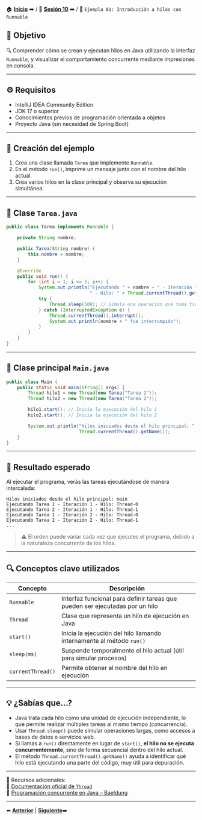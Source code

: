 🏠 [**Inicio**](../../Readme.md) ➡️ / 📖 [**Sesión 10**](../Readme.md) ➡️ / 📝 `Ejemplo 01: Introducción a hilos con Runnable`

## 🎯 Objetivo

🔍 Comprender cómo se crean y ejecutan hilos en Java utilizando la interfaz `Runnable`, y visualizar el comportamiento concurrente mediante impresiones en consola.

---

## ⚙️ Requisitos

- IntelliJ IDEA Community Edition  
- JDK 17 o superior  
- Conocimientos previos de programación orientada a objetos  
- Proyecto Java (sin necesidad de Spring Boot)

---

## 🧱 Creación del ejemplo

1. Crea una clase llamada `Tarea` que implemente `Runnable`.  
2. En el método `run()`, imprime un mensaje junto con el nombre del hilo actual.  
3. Crea varios hilos en la clase principal y observa su ejecución simultánea.

---

## 📄 Clase `Tarea.java`

```java
public class Tarea implements Runnable {

    private String nombre;

    public Tarea(String nombre) {
        this.nombre = nombre;
    }

    @Override
    public void run() {
        for (int i = 1; i <= 5; i++) {
            System.out.println("Ejecutando " + nombre + " - Iteración " + i +
                               " - Hilo: " + Thread.currentThread().getName());
            try {
                Thread.sleep(500); // Simula una operación que toma tiempo
            } catch (InterruptedException e) {
                Thread.currentThread().interrupt();
                System.out.println(nombre + " fue interrumpido");
            }
        }
    }
}
```

---

## 🚀 Clase principal `Main.java`

```java
public class Main {
    public static void main(String[] args) {
        Thread hilo1 = new Thread(new Tarea("Tarea 1"));
        Thread hilo2 = new Thread(new Tarea("Tarea 2"));

        hilo1.start(); // Inicia la ejecución del hilo 1
        hilo2.start(); // Inicia la ejecución del hilo 2

        System.out.println("Hilos iniciados desde el hilo principal: " +
                           Thread.currentThread().getName());
    }
}
```

---

## 🧪 Resultado esperado

Al ejecutar el programa, verás las tareas ejecutándose de manera intercalada:

```
Hilos iniciados desde el hilo principal: main
Ejecutando Tarea 1 - Iteración 1 - Hilo: Thread-0
Ejecutando Tarea 2 - Iteración 1 - Hilo: Thread-1
Ejecutando Tarea 1 - Iteración 2 - Hilo: Thread-0
Ejecutando Tarea 2 - Iteración 2 - Hilo: Thread-1
...
```

> ⚠️ El orden puede variar cada vez que ejecutes el programa, debido a la naturaleza concurrente de los hilos.

---

## 🔍 Conceptos clave utilizados

| Concepto     | Descripción |
|--------------|-------------|
| `Runnable`   | Interfaz funcional para definir tareas que pueden ser ejecutadas por un hilo |
| `Thread`     | Clase que representa un hilo de ejecución en Java |
| `start()`    | Inicia la ejecución del hilo llamando internamente al método `run()` |
| `sleep(ms)`  | Suspende temporalmente el hilo actual (útil para simular procesos) |
| `currentThread()` | Permite obtener el nombre del hilo en ejecución |

---

## 💡 ¿Sabías que...?

- Java trata cada hilo como una unidad de ejecución independiente, lo que permite realizar múltiples tareas al mismo tiempo (concurrencia).
- Usar `Thread.sleep()` puede simular operaciones largas, como accesos a bases de datos o servicios web.
- Si llamas a `run()` directamente en lugar de `start()`, **el hilo no se ejecuta concurrentemente**, sino de forma secuencial dentro del hilo actual.
- El método `Thread.currentThread().getName()` ayuda a identificar qué hilo está ejecutando una parte del código, muy útil para depuración.

---

📘 Recursos adicionales:  
🔗 [Documentación oficial de `Thread`](https://docs.oracle.com/javase/8/docs/api/java/lang/Thread.html)  
🔗 [Programación concurrente en Java – Baeldung](https://www.baeldung.com/java-thread)  

---

⬅️ [**Anterior**](../Readme.md) | [**Siguiente**](../Ejemplo-02/Readme.md)➡️  
